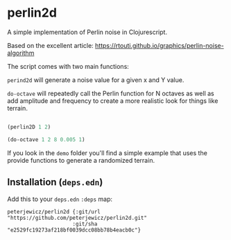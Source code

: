 # perlin2d

A simple implementation of Perlin noise in Clojurescript.

Based on the excellent article: https://rtouti.github.io/graphics/perlin-noise-algorithm


The script comes with two main functions:

`perind2d` will generate a noise value for a given x and Y value.

`do-octave` will repeatedly call the Perlin function for N octaves as well as add amplitude and frequency to create a
more realistic look for things like terrain.

```clojure

(perlin2D 1 2)

(do-octave 1 2 8 0.005 1)

```

If you look in the ```demo``` folder you'll find a simple example that uses the provide functions to generate a randomized terrain.

## Installation (`deps.edn`)

Add this to your `deps.edn` `:deps` map:
```
peterjewicz/perlin2d {:git/url "https://github.com/peterjewicz/perlin2d.git"
                     :git/sha "e2529fc19273af218bf0039dcc08bb78b4eacb0c"}
```

